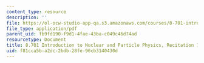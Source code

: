 ```yaml
---
content_type: resource
description: ''
file: https://ol-ocw-studio-app-qa.s3.amazonaws.com/courses/8-701-introduction-to-nuclear-and-particle-physics-fall-2020/f81cca5ba2dc2bdb28fe96cb3140430d_MIT8_701f20_rec14_soln.pdf
file_type: application/pdf
parent_uid: fb9fd190-f9d1-4fae-43ba-c049c46d74ad
resourcetype: Document
title: 8.701 Introduction to Nuclear and Particle Physics, Recitation 14 Solutions
uid: f81cca5b-a2dc-2bdb-28fe-96cb3140430d
---
```


